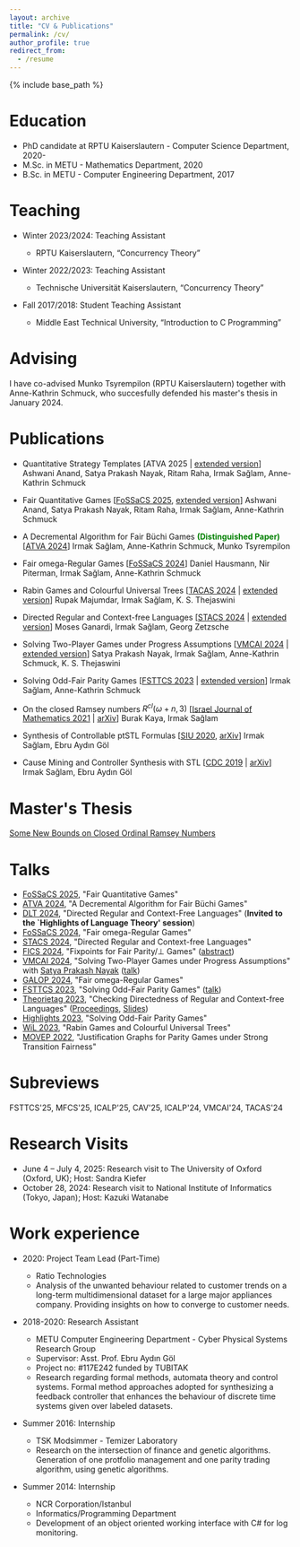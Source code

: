 ```yaml
---
layout: archive
title: "CV & Publications"
permalink: /cv/
author_profile: true
redirect_from:
  - /resume
---
```


{% include base_path %}

Education
======
* PhD candidate at RPTU Kaiserslautern - Computer Science Department, 2020-
* M.Sc. in METU - Mathematics Department, 2020
* B.Sc. in METU - Computer Engineering Department, 2017

Teaching
======
* Winter 2023/2024: Teaching Assistant
  * RPTU Kaiserslautern, “Concurrency Theory”
    
* Winter 2022/2023: Teaching Assistant
  * Technische Universität Kaiserslautern, “Concurrency Theory”
    
* Fall 2017/2018: Student Teaching Assistant
  * Middle East Technical University, “Introduction to C Programming”

Advising
======
I have co-advised Munko Tsyrempilon (RPTU Kaiserslautern) together with Anne-Kathrin Schmuck, who succesfully defended his master's thesis in January 2024. 

Publications
======
* Quantitative Strategy Templates [ATVA 2025 | [extended version](https://arxiv.org/abs/2504.16528)] Ashwani Anand, Satya Prakash Nayak, Ritam Raha, Irmak Sağlam, Anne-Kathrin Schmuck

* Fair Quantitative Games [[FoSSaCS 2025](https://link.springer.com/chapter/10.1007/978-3-031-90897-2_16), [extended version](https://arxiv.org/abs/2501.17255)] Ashwani Anand, Satya Prakash Nayak, Ritam Raha, Irmak Sağlam, Anne-Kathrin Schmuck

* A Decremental Algorithm for Fair Büchi Games <span style="color:green"> **(Distinguished Paper)** </span> [[ATVA 2024](https://www.springerprofessional.de/en/a-decremental-algorithm-for-fair-buechi-games/50591690)] Irmak Sağlam, Anne-Kathrin Schmuck, Munko Tsyrempilon

* Fair omega-Regular Games [[FoSSaCS 2024](https://link.springer.com/chapter/10.1007/978-3-031-57228-9_2)]
Daniel Hausmann, Nir Piterman, Irmak Sağlam, Anne-Kathrin Schmuck

* Rabin Games and Colourful Universal Trees [[TACAS 2024](https://link.springer.com/chapter/10.1007/978-3-031-57256-2_11) | [extended version](https://arxiv.org/abs/2401.07548)]
  Rupak Majumdar, Irmak Sağlam, K. S. Thejaswini

* Directed Regular and Context-free Languages [[STACS 2024](https://drops.dagstuhl.de/entities/document/10.4230/LIPIcs.STACS.2024.36) | [extended version](https://arxiv.org/abs/2401.07106)]
  Moses Ganardi, Irmak Sağlam, Georg Zetzsche
  
* Solving Two-Player Games under Progress Assumptions [[VMCAI 2024](https://link.springer.com/chapter/10.1007/978-3-031-50524-9_10) | [extended version](https://arxiv.org/abs/2310.12767)]
Satya Prakash Nayak, Irmak Sağlam, Anne-Kathrin Schmuck, K. S. Thejaswini

* Solving Odd-Fair Parity Games [[FSTTCS 2023](https://doi.org/10.4230/LIPIcs.FSTTCS.2023.34) | [extended version](https://arxiv.org/abs/2307.13396)]
   Irmak Sağlam, Anne-Kathrin Schmuck

* On the closed Ramsey numbers $R^{cl}(\omega+n, 3)$
   [[Israel Journal of Mathematics 2021](https://link.springer.com/article/10.1007/s11856-021-2239-5) | [arXiv](https://arxiv.org/abs/2005.09519)]
     Burak Kaya, Irmak Sağlam

* Synthesis of Controllable ptSTL Formulas
 [[SIU 2020](https://ieeexplore.ieee.org/document/9302190), [arXiv](https://arxiv.org/abs/2003.09918)]
  Irmak Sağlam, Ebru Aydın Göl

* Cause Mining and Controller Synthesis with STL
 [[CDC 2019](https://www.semanticscholar.org/paper/Cause-Mining-and-Controller-Synthesis-with-STL-Saglam-Gol/5d24446a3e7196ffaf6f694b2bec4f85de30ed2f) | [arXiv](https://arxiv.org/abs/1904.03649)]
  Irmak Sağlam, Ebru Aydın Göl


Master's Thesis
======

[Some New Bounds on Closed Ordinal Ramsey Numbers](https://open.metu.edu.tr/handle/11511/89646)

Talks
======
* [FoSSaCS 2025](https://etaps.org/2025/conferences/fossacs/), "Fair Quantitative Games"
* [ATVA 2024](https://atva-conference.org/2024/call-for-papers/accepted-papers/), "A Decremental Algorithm for Fair Büchi Games"
* [DLT 2024](https://events.gwdg.de/event/576/program), "Directed Regular and Context-Free Languages" (**Invited to the `Highlights of Language Theory' session**)
* [FoSSaCS 2024](https://etaps.org/2024/conferences/fossacs/), "Fair omega-Regular Games"
* [STACS 2024](https://stacs2024.limos.fr/), "Directed Regular and Context-free Languages"
* [FICS 2024](https://www.irif.fr/users/saurin/fics2024/index.html), "Fixpoints for Fair Parity/$\bot$ Games" ([abstract](https://www.irif.fr/_media/users/saurin/fics2024/pre-proceedings/fics-2024-hausmann-etal.pdf))
* [VMCAI 2024](https://popl24.sigplan.org/home/VMCAI-2024), "Solving Two-Player Games under Progress Assumptions" with [Satya Prakash Nayak](https://satya2009rta.github.io/) ([talk](https://www.youtube.com/watch?v=8IsByoKNKYc&ab_channel=ACMSIGPLAN))
* [GALOP 2024](https://popl24.sigplan.org/home/galop-2024#program), "Fair omega-Regular Games"
* [FSTTCS 2023](https://www.fsttcs.org.in/2023/), "Solving Odd-Fair Parity Games" ([talk](https://youtu.be/JdH2_ya2mmQ?t=4428))
* [Theorietag 2023](https://theorietag2023.mpi-sws.org/), "Checking Directedness of Regular and Context-free Languages" ([Proceedings](https://theorietag2023.mpi-sws.org/theorietag2023-proceedings.pdf), [Slides](https://theorietag2023.mpi-sws.org/pages/schedule/#:~:text=Languages%20Abstract%20(PDF)-,Slides%20(Keynote),-12.40%2D14.00%20Lunch))
* [Highlights 2023](https://highlights-conference.org/2023/), "Solving Odd-Fair Parity Games"
* [WiL 2023](https://sites.google.com/view/wil2023/home), "Rabin Games and Colourful Universal Trees"
* [MOVEP 2022](https://movep2022.cs.aau.dk/student.html), "Justification Graphs for Parity Games under Strong Transition Fairness"

Subreviews
======
FSTTCS'25, MFCS'25, ICALP'25, CAV'25, ICALP'24,  VMCAI'24, TACAS'24

Research Visits
======
* June 4 – July 4, 2025: Research visit to The University of Oxford (Oxford, UK); Host: Sandra Kiefer  
* October 28, 2024: Research visit to National Institute of Informatics (Tokyo, Japan); Host: Kazuki Watanabe

Work experience
=====

* 2020: Project Team Lead (Part-Time)
  * Ratio Technologies
  * Analysis of the unwanted behaviour related to customer trends on a long-term multidimensional dataset for a large major appliances company. Providing insights on how to converge to customer needs.

* 2018-2020: Research Assistant
  * METU Computer Engineering Department - Cyber Physical Systems Research Group
  * Supervisor: Asst. Prof. Ebru Aydın Göl
  * Project no: #117E242 funded by TUBITAK
  * Research regarding formal methods, automata theory and control systems. Formal method approaches adopted for synthesizing a feedback controller that enhances the behaviour of discrete time systems given over labeled datasets.

* Summer 2016: Internship
  * TSK Modsimmer - Temizer Laboratory
  * Research on the intersection of finance and genetic algorithms. Generation of one protfolio management and one parity trading algorithm, using genetic algorithms. 

* Summer 2014: Internship
  * NCR Corporation/Istanbul
  * Informatics/Programming Department
  * Development of an object oriented working interface with C# for log monitoring.




